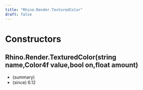 ```yaml
---
title: "Rhino.Render.TexturedColor"
draft: false
---
```


# Constructors
## Rhino.Render.TexturedColor(string name,Color4f value,bool on,float amount)
- (summary) 
- (since) 6.12
